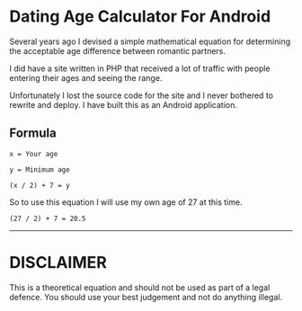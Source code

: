 Dating Age Calculator For Android
=================================

Several years ago I devised a simple mathematical equation for determining the acceptable age difference between romantic partners.

I did have a site written in PHP that received a lot of traffic with people entering their ages and seeing the range.

Unfortunately I lost the source code for the site and I never bothered to rewrite and deploy. I have built this as an Android application.

Formula
-------

`x = Your age`

`y = Minimum age`

`(x / 2) + 7 = y`

So to use this equation I will use my own age of 27 at this time.

`(27 / 2) + 7 = 20.5`

-----------------------------------------------------------------

DISCLAIMER
==========
This is a theoretical equation and should not be used as part of a legal defence. You should use your best judgement and not do anything illegal.
